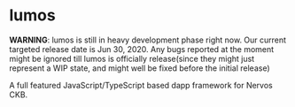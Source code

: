 # lumos

**WARNING**: lumos is still in heavy development phase right now. Our current targeted release date is Jun 30, 2020. Any bugs reported at the moment might be ignored till lumos is officially release(since they might just represent a WIP state, and might well be fixed before the initial release)

A full featured JavaScript/TypeScript based dapp framework for Nervos CKB.
